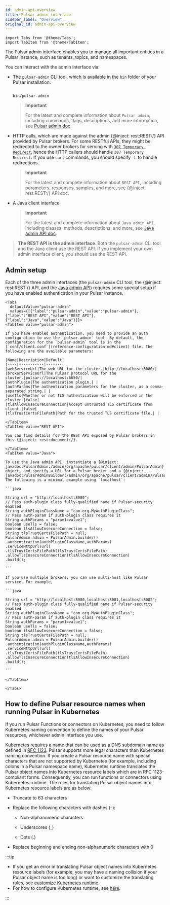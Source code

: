 ```yaml
---
id: admin-api-overview
title: Pulsar admin interface
sidebar_label: "Overview"
original_id: admin-api-overview
---
```


````mdx-code-block
import Tabs from '@theme/Tabs';
import TabItem from '@theme/TabItem';
````


The Pulsar admin interface enables you to manage all important entities in a Pulsar instance, such as tenants, topics, and namespaces.

You can interact with the admin interface via:

- The `pulsar-admin` CLI tool, which is available in the `bin` folder of your Pulsar installation:

  ```shell

  bin/pulsar-admin

  ```

  > **Important**
  >
  > For the latest and complete information about `Pulsar admin`, including commands, flags, descriptions, and more information, see [Pulsar admin doc](pathname:///reference/#/@pulsar:version_reference@/pulsar-admin/).

- HTTP calls, which are made against the admin {@inject: rest:REST:/} API provided by Pulsar brokers. For some RESTful APIs, they might be redirected to the owner brokers for serving with [`307 Temporary Redirect`](https://developer.mozilla.org/en-US/docs/Web/HTTP/Status/307), hence the HTTP callers should handle `307 Temporary Redirect`. If you use `curl` commands, you should specify `-L` to handle redirections.

  > **Important**
  >
  > For the latest and complete information about `REST API`, including parameters, responses, samples, and more, see {@inject: rest:REST:/} API doc.

- A Java client interface.

  > **Important**
  >
  > For the latest and complete information about `Java admin API`, including classes, methods, descriptions, and more, see [Java admin API doc](/api/admin/).

> **The REST API is the admin interface**. Both the `pulsar-admin` CLI tool and the Java client use the REST API. If you implement your own admin interface client, you should use the REST API.

## Admin setup

Each of the three admin interfaces (the `pulsar-admin` CLI tool, the {@inject: rest:REST:/} API, and the [Java admin API](/api/admin)) requires some special setup if you have enabled authentication in your Pulsar instance.

````mdx-code-block
<Tabs
  defaultValue="pulsar-admin"
  values={[{"label":"pulsar-admin","value":"pulsar-admin"},{"label":"REST API","value":"REST API"},{"label":"Java","value":"Java"}]}>
<TabItem value="pulsar-admin">

If you have enabled authentication, you need to provide an auth configuration to use the `pulsar-admin` tool. By default, the configuration for the `pulsar-admin` tool is in the [`conf/client.conf`](reference-configuration.md#client) file. The following are the available parameters:

|Name|Description|Default|
|----|-----------|-------|
|webServiceUrl|The web URL for the cluster.|http://localhost:8080/|
|brokerServiceUrl|The Pulsar protocol URL for the cluster.|pulsar://localhost:6650/|
|authPlugin|The authentication plugin.| |
|authParams|The authentication parameters for the cluster, as a comma-separated string.| |
|useTls|Whether or not TLS authentication will be enforced in the cluster.|false|
|tlsAllowInsecureConnection|Accept untrusted TLS certificate from client.|false|
|tlsTrustCertsFilePath|Path for the trusted TLS certificate file.| |

</TabItem>
<TabItem value="REST API">

You can find details for the REST API exposed by Pulsar brokers in this {@inject: rest:document:/}.

</TabItem>
<TabItem value="Java">

To use the Java admin API, instantiate a {@inject: javadoc:PulsarAdmin:/admin/org/apache/pulsar/client/admin/PulsarAdmin} object, and specify a URL for a Pulsar broker and a {@inject: javadoc:PulsarAdminBuilder:/admin/org/apache/pulsar/client/admin/PulsarAdminBuilder}. The following is a minimal example using `localhost`:

```java

String url = "http://localhost:8080";
// Pass auth-plugin class fully-qualified name if Pulsar-security enabled
String authPluginClassName = "com.org.MyAuthPluginClass";
// Pass auth-param if auth-plugin class requires it
String authParams = "param1=value1";
boolean useTls = false;
boolean tlsAllowInsecureConnection = false;
String tlsTrustCertsFilePath = null;
PulsarAdmin admin = PulsarAdmin.builder()
.authentication(authPluginClassName,authParams)
.serviceHttpUrl(url)
.tlsTrustCertsFilePath(tlsTrustCertsFilePath)
.allowTlsInsecureConnection(tlsAllowInsecureConnection)
.build();

```

If you use multiple brokers, you can use multi-host like Pulsar service. For example,

```java

String url = "http://localhost:8080,localhost:8081,localhost:8082";
// Pass auth-plugin class fully-qualified name if Pulsar-security enabled
String authPluginClassName = "com.org.MyAuthPluginClass";
// Pass auth-param if auth-plugin class requires it
String authParams = "param1=value1";
boolean useTls = false;
boolean tlsAllowInsecureConnection = false;
String tlsTrustCertsFilePath = null;
PulsarAdmin admin = PulsarAdmin.builder()
.authentication(authPluginClassName,authParams)
.serviceHttpUrl(url)
.tlsTrustCertsFilePath(tlsTrustCertsFilePath)
.allowTlsInsecureConnection(tlsAllowInsecureConnection)
.build();

```

</TabItem>

</Tabs>
````

## How to define Pulsar resource names when running Pulsar in Kubernetes
If you run Pulsar Functions or connectors on Kubernetes, you need to follow Kubernetes naming convention to define the names of your Pulsar resources, whichever admin interface you use.

Kubernetes requires a name that can be used as a DNS subdomain name as defined in [RFC 1123](https://kubernetes.io/docs/concepts/overview/working-with-objects/names/#names). Pulsar supports more legal characters than Kubernetes naming convention. If you create a Pulsar resource name with special characters that are not supported by Kubernetes (for example, including colons in a Pulsar namespace name), Kubernetes runtime translates the Pulsar object names into Kubernetes resource labels which are in RFC 1123-compliant forms. Consequently, you can run functions or connectors using Kubernetes runtime. The rules for translating Pulsar object names into Kubernetes resource labels are as below:

- Truncate to 63 characters

- Replace the following characters with dashes (-):

  - Non-alphanumeric characters

  - Underscores (_)

  - Dots (.)

- Replace beginning and ending non-alphanumeric characters with 0

:::tip

- If you get an error in translating Pulsar object names into Kubernetes resource labels (for example, you may have a naming collision if your Pulsar object name is too long) or want to customize the translating rules, see [customize Kubernetes runtime](functions-runtime.md#customize-kubernetes-runtime).
- For how to configure Kubernetes runtime, see [here](functions-runtime.md#configure-kubernetes-runtime).

:::

